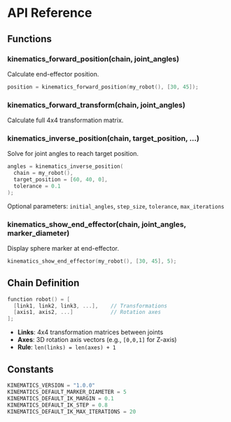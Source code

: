 # API Reference

## Functions

### kinematics_forward_position(chain, joint_angles)

Calculate end-effector position.

```c
position = kinematics_forward_position(my_robot(), [30, 45]);
```

### kinematics_forward_transform(chain, joint_angles)

Calculate full 4x4 transformation matrix.

### kinematics_inverse_position(chain, target_position, ...)

Solve for joint angles to reach target position.

```c
angles = kinematics_inverse_position(
  chain = my_robot(),
  target_position = [60, 40, 0],
  tolerance = 0.1
);
```

Optional parameters: `initial_angles`, `step_size`, `tolerance`, `max_iterations`

### kinematics_show_end_effector(chain, joint_angles, marker_diameter)

Display sphere marker at end-effector.

```c
kinematics_show_end_effector(my_robot(), [30, 45], 5);
```

## Chain Definition

```c
function robot() = [
  [link1, link2, link3, ...],    // Transformations
  [axis1, axis2, ...]            // Rotation axes
];
```

- **Links**: 4x4 transformation matrices between joints
- **Axes**: 3D rotation axis vectors (e.g., `[0,0,1]` for Z-axis)
- **Rule**: `len(links) = len(axes) + 1`

## Constants

```c
KINEMATICS_VERSION = "1.0.0"
KINEMATICS_DEFAULT_MARKER_DIAMETER = 5
KINEMATICS_DEFAULT_IK_MARGIN = 0.1
KINEMATICS_DEFAULT_IK_STEP = 0.8
KINEMATICS_DEFAULT_IK_MAX_ITERATIONS = 20
```

